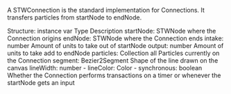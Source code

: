 A STWConnection is the standard implementation for Connections. It transfers particles from startNode to endNode.

Structure:
instance var 	Type 			Description 
startNode: 		STWNode 		where the Connection origins
endNode:		STWNode 		where the Connection ends
intake:			number		Amount of units to take out of startNode 
output:			number		Amount of units to take add to endNode
particles:		Collection 		all Particles currently on the Connection
segment: 		Bezier2Segment 	Shape of the line drawn on the canvas
lineWidth: 		number 		-
lineColor: 		Color 			-
synchronous: 	boolean 		Whether the Connection performs transactions on a timer or whenever the startNode gets an input